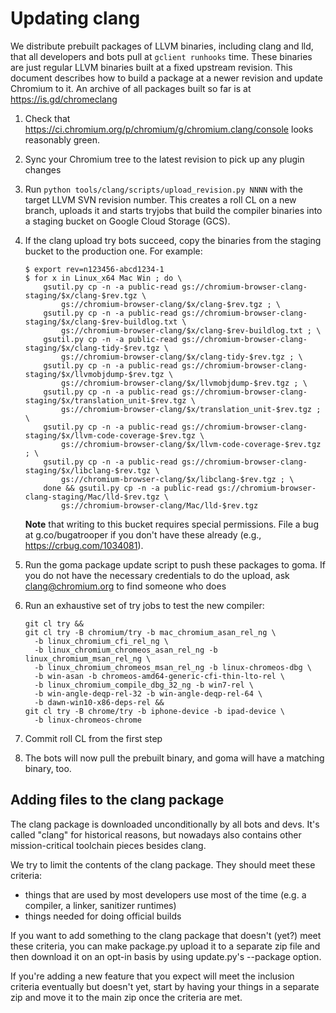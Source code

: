 # Updating clang

We distribute prebuilt packages of LLVM binaries, including clang and lld, that
all developers and bots pull at `gclient runhooks` time. These binaries are
just regular LLVM binaries built at a fixed upstream revision. This document
describes how to build a package at a newer revision and update Chromium to it.
An archive of all packages built so far is at https://is.gd/chromeclang

1.  Check that https://ci.chromium.org/p/chromium/g/chromium.clang/console
    looks reasonably green.
1.  Sync your Chromium tree to the latest revision to pick up any plugin
    changes
1.  Run `python tools/clang/scripts/upload_revision.py NNNN`
    with the target LLVM SVN revision number. This creates a roll CL on a new
    branch, uploads it and starts tryjobs that build the compiler binaries into
    a staging bucket on Google Cloud Storage (GCS).
1.  If the clang upload try bots succeed, copy the binaries from the staging
    bucket to the production one. For example:

    ```shell
    $ export rev=n123456-abcd1234-1
    $ for x in Linux_x64 Mac Win ; do \
        gsutil.py cp -n -a public-read gs://chromium-browser-clang-staging/$x/clang-$rev.tgz \
            gs://chromium-browser-clang/$x/clang-$rev.tgz ; \
        gsutil.py cp -n -a public-read gs://chromium-browser-clang-staging/$x/clang-$rev-buildlog.txt \
            gs://chromium-browser-clang/$x/clang-$rev-buildlog.txt ; \
        gsutil.py cp -n -a public-read gs://chromium-browser-clang-staging/$x/clang-tidy-$rev.tgz \
            gs://chromium-browser-clang/$x/clang-tidy-$rev.tgz ; \
        gsutil.py cp -n -a public-read gs://chromium-browser-clang-staging/$x/llvmobjdump-$rev.tgz \
            gs://chromium-browser-clang/$x/llvmobjdump-$rev.tgz ; \
        gsutil.py cp -n -a public-read gs://chromium-browser-clang-staging/$x/translation_unit-$rev.tgz \
            gs://chromium-browser-clang/$x/translation_unit-$rev.tgz ; \
        gsutil.py cp -n -a public-read gs://chromium-browser-clang-staging/$x/llvm-code-coverage-$rev.tgz \
            gs://chromium-browser-clang/$x/llvm-code-coverage-$rev.tgz ; \
        gsutil.py cp -n -a public-read gs://chromium-browser-clang-staging/$x/libclang-$rev.tgz \
            gs://chromium-browser-clang/$x/libclang-$rev.tgz ; \
        done && gsutil.py cp -n -a public-read gs://chromium-browser-clang-staging/Mac/lld-$rev.tgz \
            gs://chromium-browser-clang/Mac/lld-$rev.tgz
    ```

    **Note** that writing to this bucket requires special permissions. File a
    bug at g.co/bugatrooper if you don't have these already (e.g.,
    https://crbug.com/1034081).

1.  Run the goma package update script to push these packages to goma. If you do
    not have the necessary credentials to do the upload, ask clang@chromium.org
    to find someone who does
1.  Run an exhaustive set of try jobs to test the new compiler:

    ```shell
    git cl try &&
    git cl try -B chromium/try -b mac_chromium_asan_rel_ng \
      -b linux_chromium_cfi_rel_ng \
      -b linux_chromium_chromeos_asan_rel_ng -b linux_chromium_msan_rel_ng \
      -b linux_chromium_chromeos_msan_rel_ng -b linux-chromeos-dbg \
      -b win-asan -b chromeos-amd64-generic-cfi-thin-lto-rel \
      -b linux_chromium_compile_dbg_32_ng -b win7-rel \
      -b win-angle-deqp-rel-32 -b win-angle-deqp-rel-64 \
      -b dawn-win10-x86-deps-rel &&
    git cl try -B chrome/try -b iphone-device -b ipad-device \
      -b linux-chromeos-chrome
    ```

1.  Commit roll CL from the first step
1.  The bots will now pull the prebuilt binary, and goma will have a matching
    binary, too.

## Adding files to the clang package

The clang package is downloaded unconditionally by all bots and devs. It's
called "clang" for historical reasons, but nowadays also contains other
mission-critical toolchain pieces besides clang.

We try to limit the contents of the clang package. They should meet these
criteria:

- things that are used by most developers use most of the time (e.g. a
  compiler, a linker, sanitizer runtimes)
- things needed for doing official builds

If you want to add something to the clang package that doesn't (yet?) meet
these criteria, you can make package.py upload it to a separate zip file
and then download it on an opt-in basis by using update.py's --package option.

If you're adding a new feature that you expect will meet the inclusion criteria
eventually but doesn't yet, start by having your things in a separate zip
and move it to the main zip once the criteria are met.
